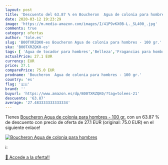 ```yaml
---
layout: post
title: 'Descuento del 63.87 % en Boucheron  Agua de colonia para hombres '
date: 2020-03-12 19:23:29
image: 'https://m.media-amazon.com/images/I/41P9vKX0B-L._SL400_.jpg'
comments: true
category: ofertas
author: 'tole.es'
slug: 'B00TXRZQK0-es Boucheron Agua de colonia para hombres - 100 gr.'
sku: 'B00TXRZQK0-es'
tags: [ 'Agua de tocador para hombres','Belleza','Fragancias para hombres','Perfumes y fragancias','Productos para el cuidado de la piel','Sets y juegos para el cuidado de la piel','agua','colonia','de', ]
actualPrice: 27.1 EUR
currency: EUR
price: 27.1
comparePrice: 75.0 EUR
prodname: 'Boucheron  Agua de colonia para hombres - 100 gr.'
country: 'es'
flag: '🇪🇸'
brand: ''
buyurl: 'https://www.amazon.es/dp/B00TXRZQK0/?tag=tolees-21'
descuento: '63.87'
average: '27.483333333333334'
---
```


Tienes [Boucheron  Agua de colonia para hombres - 100 gr.](https://www.amazon.es/dp/B00TXRZQK0/?tag=tolees-21) con un 63.87 % de descuento con precio de oferta de 27.1 EUR (original: 75.0 EUR) en el siguiente enlace!

[![Boucheron  Agua de colonia para hombres ](https://m.media-amazon.com/images/I/41P9vKX0B-L._SL400_.jpg)](https://www.amazon.es/dp/B00TXRZQK0/?tag=tolees-21)

ℹ️:


[🛒 Accede a la oferta!!](https://www.amazon.es/dp/B00TXRZQK0/?tag=tolees-21)

